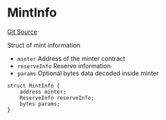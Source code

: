 # MintInfo
[Git Source](https://github.com/fxhash/fxhash-evm-contracts/blob/941c33e8dcf9e8d32ef010e754110434710b4bd3/src/lib/Structs.sol)

Struct of mint information
- `minter` Address of the minter contract
- `reserveInfo` Reserve information
- `params` Optional bytes data decoded inside minter


```solidity
struct MintInfo {
    address minter;
    ReserveInfo reserveInfo;
    bytes params;
}
```

